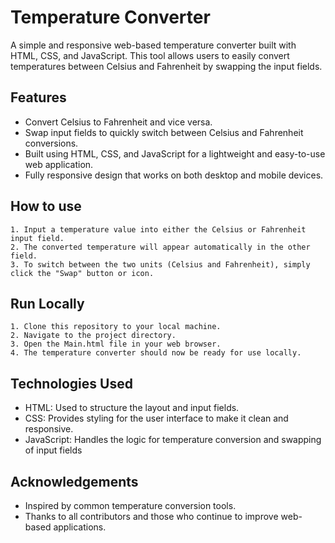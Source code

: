 
# Temperature Converter

A simple and responsive web-based temperature converter built with HTML, CSS, and JavaScript. This tool allows users to easily convert temperatures between Celsius and Fahrenheit by swapping the input fields.


## Features

- Convert Celsius to Fahrenheit and vice versa.
- Swap input fields to quickly switch between Celsius and Fahrenheit conversions.
- Built using HTML, CSS, and JavaScript for a lightweight and easy-to-use web application.
- Fully responsive design that works on both desktop and mobile devices.


## How to use

    1. Input a temperature value into either the Celsius or Fahrenheit input field.
    2. The converted temperature will appear automatically in the other field.
    3. To switch between the two units (Celsius and Fahrenheit), simply click the "Swap" button or icon.


## Run Locally

    1. Clone this repository to your local machine.
    2. Navigate to the project directory.
    3. Open the Main.html file in your web browser.
    4. The temperature converter should now be ready for use locally.


## Technologies Used

- HTML: Used to structure the layout and input fields.
- CSS: Provides styling for the user interface to make it clean and responsive.
- JavaScript: Handles the logic for temperature conversion and swapping of input fields


## Acknowledgements

 - Inspired by common temperature conversion tools.
 - Thanks to all contributors and those who continue to improve web-based applications.
